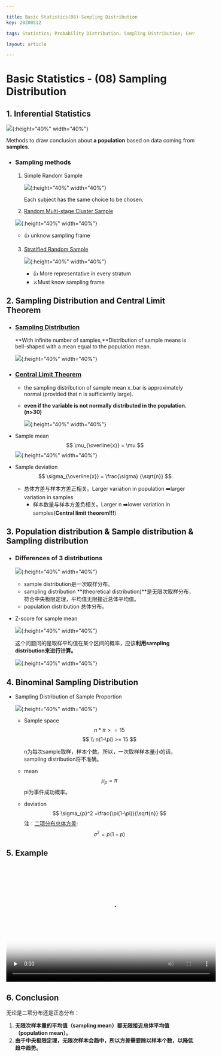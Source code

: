 ```yaml
---

title: Basic Statistics(08)-Sampling Distribution
key: 20200512

tags: Statistics; Probability Distribution; Sampling Distribution; Central Limit Theorem; Binominal Sampling Distribution;

layout: article

---
```


# Basic Statistics - (08) Sampling Distribution

<!--more-->

## 1. Inferential Statistics

![](https://suntarliarzn-1258316859.cos.ap-chongqing.myqcloud.com/social%20science/03%20Basic%20Statistics/week%205/01%20inferential%20statistics.jpg){:height="40%" width="40%"}

Methods to draw conclusion about **a population** based on data coming from **samples**.

- ### Sampling methods

  1. Simple Random Sample

     ![](https://suntarliarzn-1258316859.cos.ap-chongqing.myqcloud.com/social%20science/03%20Basic%20Statistics/week%205/02%20simple%20random%20sample.jpg){:height="40%" width="40%"}

     Each subject has the same choice to be chosen.

  2.  [Random Multi-stage Cluster Sample](https://suntarliarzn.github.io/2019/12/22/Social-Science-Quantitative-methods(05)-Sampling.html#multi-stage-cluster-sampling-%E5%A4%9A%E9%98%B6%E6%AE%B5%E6%95%B4%E4%BD%93%E6%8A%BD%E6%A0%B7)

     ![](https://suntarliarzn-1258316859.cos.ap-chongqing.myqcloud.com/social%20science/03%20Basic%20Statistics/week%205/03%20randm%20multi%20stage%20cluster.jpg){:height="40%" width="40%"}

     - :+1: unknow sampling frame

  3. [Stratified Random Sample](https://suntarliarzn.github.io/2019/12/22/Social-Science-Quantitative-methods(05)-Sampling.html#stratified-random-sampling-分层随机抽样slicing-切片)

     ![](https://suntarliarzn-1258316859.cos.ap-chongqing.myqcloud.com/social%20science/03%20Basic%20Statistics/week%205/04%20stratified%20sampling.jpg){:height="40%" width="40%"}

     - :+1: More representative in every stratum
     - :crossed_swords:Must know sampling frame 



## 2. Sampling Distribution and Central Limit Theorem

- ### [Sampling Distribution](https://suntarliarzn.github.io/2019/09/03/Khan-Academy-AP-Statistics-Basics-(1).html#14-sampling-distribution-of-the-sample-mean-样本均值的抽样分布)

  **With infinite number of samples,**Distribution of sample means is bell-shaped with a mean equal to the population mean.

  ![](https://suntarliarzn-1258316859.cos.ap-chongqing.myqcloud.com/social%20science/03%20Basic%20Statistics/week%205/05%20sampling%20distribution.jpg){:height="40%" width="40%"}

- ### [Central Limit Theorem](https://suntarliarzn.github.io/2019/09/03/Khan-Academy-AP-Statistics-Basics-(1).html#13-central-limit-theorem-中心极限定理)

  - the sampling distribution of sample mean x_bar is approximately normal (provided that n is sufficiently large).

  - **even if the variable is not normally distributed in the population.(n>30)**

    ![](https://suntarliarzn-1258316859.cos.ap-chongqing.myqcloud.com/social%20science/03%20Basic%20Statistics/week%205/06%20sample%20mean.jpg){:height="40%" width="40%"}

- Sample mean
  $$
  \mu_{\overline{x}} = \mu
  $$
  ![](https://suntarliarzn-1258316859.cos.ap-chongqing.myqcloud.com/social%20science/03%20Basic%20Statistics/week%205/07%20mean%20example.jpg){:height="40%" width="40%"}

- Sample deviation
  $$
  \sigma_{\overline{x}} =  \frac{\sigma} {\sqrt{n}}
  $$

  - 总体方差与样本方差正相关。Larger variation in population :arrow_right:larger variation in samples
    - 样本数量与样本方差负相关。Larger n :arrow_right:lower variation in samples(**Central limit theorem!!!**)

## 3. Population distribution & Sample distribution & Sampling distribution

- ### Differences of 3 distributions

  ![](https://suntarliarzn-1258316859.cos.ap-chongqing.myqcloud.com/social%20science/03%20Basic%20Statistics/week%205/08%203%20distributions.jpg){:height="40%" width="40%"}

  - sample distribution是一次取样分布。
  - sampling distribution **(theoretical distribution)**是无限次取样分布，符合中央极限定理，平均值无限接近总体平均值。
  - population distribution 总体分布。

- Z-score for sample mean

  ![](https://suntarliarzn-1258316859.cos.ap-chongqing.myqcloud.com/social%20science/03%20Basic%20Statistics/week%205/09%20sample%20mean.jpg){:height="40%" width="40%"}

  这个问题问的是取样平均值在某个区间的概率，应该**利用sampling distribution来进行计算。**

  ![](https://suntarliarzn-1258316859.cos.ap-chongqing.myqcloud.com/social%20science/03%20Basic%20Statistics/week%205/10%20sample%20and%20subjects.jpg){:height="40%" width="40%"}

## 4. Binominal Sampling Distribution

- Sampling Distribution of Sample Proportion

  ![](https://suntarliarzn-1258316859.cos.ap-chongqing.myqcloud.com/social%20science/03%20Basic%20Statistics/week%205/11%20sample%20proportion.jpg){:height="40%" width="40%"}

  - Sample space
    $$
    n * \pi >= 15 
    $$
    $$
    \\
n(1-\pi) >= 15
    $$
    
    
    
    n为每次sample取样，样本个数。所以，一次取样样本量小的话，sampling distribution将不准确。
  
  - mean
    $$
    \mu_p =\pi
    $$
    pi为事件成功概率。
  
  - deviation
    $$
    \sigma_{p}^2 =\frac{\pi(1-\pi)}{\sqrt{n}}
    $$
    注：[二项分布总体方差](https://suntarliarzn.github.io/2019/09/03/Khan-Academy-AP-Statistics-Basics-(1).html#16-伯努利分布bernoulli-distribution):
    $$
    \sigma^2 = p(1-p)
    $$

## 5. Example

<video id="video" src="https://suntarliarzn-1258316859.cos.ap-chongqing.myqcloud.com/social%20science/03%20Basic%20Statistics/week%205/507%20Example.mp4"  controls="" preload="none" width="560" height="315"  poster="https://suntarliarzn-1258316859.cos.ap-chongqing.myqcloud.com/order%20low%20to%20high.jpg">
      </video>

## 6. Conclusion

无论是二项分布还是正态分布：

1. **无限次样本量的平均值（sampling mean）都无限接近总体平均值（population mean）。**
2. **由于中央极限定理，无限次样本会趋中，所以方差需要除以样本个数，以降低趋中趋势。**